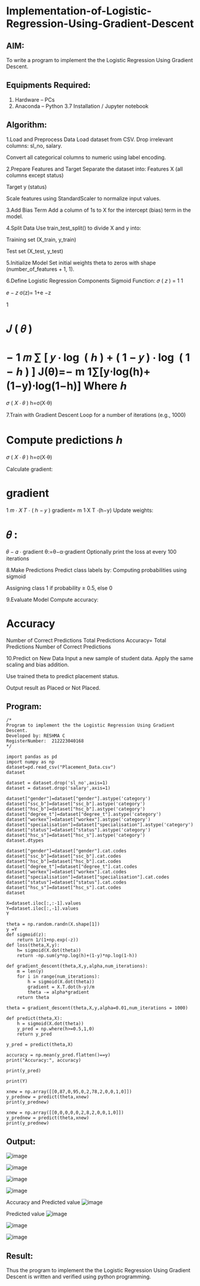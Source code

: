 # Implementation-of-Logistic-Regression-Using-Gradient-Descent

## AIM:
To write a program to implement the the Logistic Regression Using Gradient Descent.

## Equipments Required:
1. Hardware – PCs
2. Anaconda – Python 3.7 Installation / Jupyter notebook

## Algorithm:
1.Load and Preprocess Data Load dataset from CSV.
Drop irrelevant columns: sl_no, salary.

Convert all categorical columns to numeric using label encoding.

2.Prepare Features and Target Separate the dataset into:
Features X (all columns except status)

Target y (status)

Scale features using StandardScaler to normalize input values.

3.Add Bias Term Add a column of 1s to X for the intercept (bias) term in the model.

4.Split Data Use train_test_split() to divide X and y into:

Training set (X_train, y_train)

Test set (X_test, y_test)

5.Initialize Model Set initial weights theta to zeros with shape (number_of_features + 1, 1).

6.Define Logistic Regression Components Sigmoid Function: 𝜎 ( 𝑧 ) = 1 1

𝑒 − 𝑧 σ(z)= 1+e −z

1
# 𝐽 ( 𝜃 )
# − 1 𝑚 ∑ [ 𝑦 ⋅ log ⁡ ( ℎ ) + ( 1 − 𝑦 ) ⋅ log ⁡ ( 1 − ℎ ) ] J(θ)=− m 1​∑[y⋅log(h)+(1−y)⋅log(1−h)] Where ℎ​
𝜎 ( 𝑋 ⋅ 𝜃 ) h=σ(X⋅θ)

7.Train with Gradient Descent Loop for a number of iterations (e.g., 1000)

# Compute predictions ℎ
𝜎 ( 𝑋 ⋅ 𝜃 ) h=σ(X⋅θ)

Calculate gradient:

# gradient
1 𝑚 ⋅ 𝑋 𝑇 ⋅ ( ℎ − 𝑦 ) gradient= m 1​⋅X T ⋅(h−y) Update weights:

# 𝜃 :
𝜃 − 𝛼 ⋅ gradient θ:=θ−α⋅gradient Optionally print the loss at every 100 iterations

8.Make Predictions Predict class labels by:
Computing probabilities using sigmoid

Assigning class 1 if probability ≥ 0.5, else 0

9.Evaluate Model Compute accuracy:
# Accuracy
Number of Correct Predictions Total Predictions Accuracy= Total Predictions Number of Correct Predictions​

10.Predict on New Data Input a new sample of student data.
Apply the same scaling and bias addition.

Use trained theta to predict placement status.

Output result as Placed or Not Placed.


## Program:
```
/*
Program to implement the the Logistic Regression Using Gradient Descent.
Developed by: RESHMA C
RegisterNumber:  212223040168
*/
```
```
import pandas as pd
import numpy as np
dataset=pd.read_csv("Placement_Data.csv")
dataset

dataset = dataset.drop('sl_no',axis=1)
dataset = dataset.drop('salary',axis=1)

dataset["gender"]=dataset["gender"].astype('category')
dataset["ssc_b"]=dataset["ssc_b"].astype('category')
dataset["hsc_b"]=dataset["hsc_b"].astype('category')
dataset["degree_t"]=dataset["degree_t"].astype('category')
dataset["workex"]=dataset["workex"].astype('category')
dataset["specialisation"]=dataset["specialisation"].astype('category')
dataset["status"]=dataset["status"].astype('category')
dataset["hsc_s"]=dataset["hsc_s"].astype('category')
dataset.dtypes

dataset["gender"]=dataset["gender"].cat.codes
dataset["ssc_b"]=dataset["ssc_b"].cat.codes
dataset["hsc_b"]=dataset["hsc_b"].cat.codes
dataset["degree_t"]=dataset["degree_t"].cat.codes
dataset["workex"]=dataset["workex"].cat.codes
dataset["specialisation"]=dataset["specialisation"].cat.codes
dataset["status"]=dataset["status"].cat.codes
dataset["hsc_s"]=dataset["hsc_s"].cat.codes
dataset

X=dataset.iloc[:,:-1].values
Y=dataset.iloc[:,-1].values
Y

theta = np.random.randn(X.shape[1])
y =Y
def sigmoid(z):
    return 1/(1+np.exp(-z))
def loss(theta,X,y):
    h= sigmoid(X.dot(theta))
    return -np.sum(y*np.log(h)+(1-y)*np.log(1-h))

def gradient_descent(theta,X,y,alpha,num_iterations):
    m = len(y)
    for i in range(num_iterations):
        h = sigmoid(X.dot(theta))
        gradient = X.T.dot(h-y)/m
        theta -= alpha*gradient
    return theta

theta = gradient_descent(theta,X,y,alpha=0.01,num_iterations = 1000)

def predict(theta,X):
    h = sigmoid(X.dot(theta))
    y_pred = np.where(h>=0.5,1,0)
    return y_pred

y_pred = predict(theta,X)

accuracy = np.mean(y_pred.flatten()==y)
print("Accuracy:", accuracy)

print(y_pred)

print(Y)

xnew = np.array([[0,87,0,95,0,2,78,2,0,0,1,0]])
y_prednew = predict(theta,xnew)
print(y_prednew)

xnew = np.array([[0,0,0,0,0,2,8,2,0,0,1,0]])
y_prednew = predict(theta,xnew)
print(y_prednew)
```

## Output:
![image](https://github.com/user-attachments/assets/82febc69-3d3c-44c2-909b-7b0847c9b19c)

![image](https://github.com/user-attachments/assets/f5882be9-a6df-4226-b064-2075831cd6e2)

![image](https://github.com/user-attachments/assets/030c80d4-1e80-462f-ac04-93a2a29198fe)

![image](https://github.com/user-attachments/assets/cbd3cfb8-8389-414b-80f8-7125f33d1189)

Accuracy and Predicted value
![image](https://github.com/user-attachments/assets/ce67ee7e-d2ca-472b-8265-1ace7f528dbd)

Predicted value
![image](https://github.com/user-attachments/assets/a89da52b-0315-4949-acea-04b70be4b6fc)

![image](https://github.com/user-attachments/assets/892eb005-809f-4061-aeec-dbdf26b414eb)

![image](https://github.com/user-attachments/assets/9f8a4e5a-42df-4589-9480-e4ade2a5761d)

## Result:
Thus the program to implement the the Logistic Regression Using Gradient Descent is written and verified using python programming.

